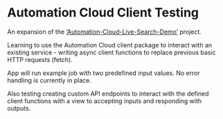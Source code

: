 # Automation Cloud Client Testing
An expansion of the [‘Automation-Cloud-Live-Search-Demo’](https://github.com/crozuk/Automation-Cloud-Live-Search-Demo) project.

Learning to use the Automation Cloud client package to interact with an existing service - writing async client functions to replace previous basic HTTP requests (fetch).

App will run example job with two predefined input values. No error handling is currently in place.

Also testing creating custom API endpoints to interact with the defined client functions with a view to accepting inputs and responding with outputs.